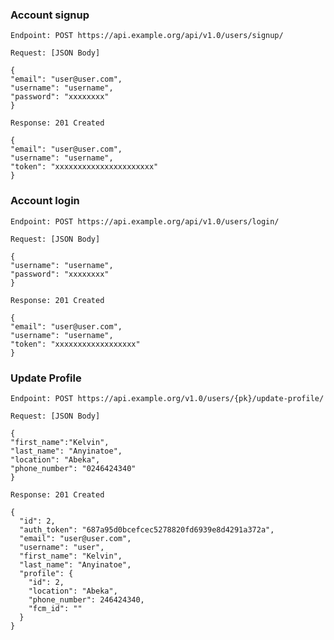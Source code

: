 ### Account signup
`Endpoint: POST https://api.example.org/api/v1.0/users/signup/`
  
  ``Request: [JSON Body]``

    {
    "email": "user@user.com",
    "username": "username",
    "password": "xxxxxxxx"
    }
  
  ``Response: 201 Created``

    {
    "email": "user@user.com",
    "username": "username",
    "token": "xxxxxxxxxxxxxxxxxxxxxx"
    }


### Account login
`Endpoint: POST https://api.example.org/api/v1.0/users/login/`
  
  ``Request: [JSON Body]``

    {
    "username": "username",
    "password": "xxxxxxxx"
    }
  
  ``Response: 201 Created``

    {
    "email": "user@user.com",
    "username": "username",
    "token": "xxxxxxxxxxxxxxxxxx"
    }


### Update Profile
`Endpoint: POST https://api.example.org/v1.0/users/{pk}/update-profile/`
  
  ``Request: [JSON Body]``

    {
    "first_name":"Kelvin",
    "last_name": "Anyinatoe",
    "location": "Abeka",
    "phone_number": "0246424340"
    }


  ``Response: 201 Created``
    
    {
      "id": 2,
      "auth_token": "687a95d0bcefcec5278820fd6939e8d4291a372a",
      "email": "user@user.com",
      "username": "user",
      "first_name": "Kelvin",
      "last_name": "Anyinatoe",
      "profile": {
        "id": 2,
        "location": "Abeka",
        "phone_number": 246424340,
        "fcm_id": ""
      }
    }





